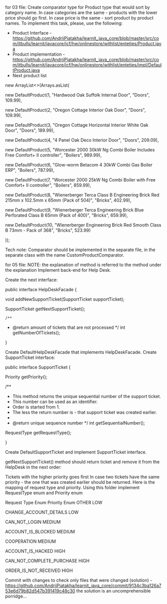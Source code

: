 for 03 file:
Create comparator type for Product type that would sort by category name. In case categories are the same - products with the lower price should go first. In case price is the same - sort product by product names.
To implement this task, please, use the following:
- Product Interface - https://github.com/AndriiPiatakha/learnit_java_core/blob/master/src/com/itbulls/learnit/javacore/jcf/hw/onlinestore/withlist/enteties/Product.java
- Product implementation - https://github.com/AndriiPiatakha/learnit_java_core/blob/master/src/com/itbulls/learnit/javacore/jcf/hw/onlinestore/withlist/enteties/impl/DefaultProduct.java
- Next product list

new ArrayList<>(Arrays.asList(

new DefaultProduct(1, "Hardwood Oak Suffolk Internal Door", "Doors", 109.99),

new DefaultProduct(2, "Oregon Cottage Interior Oak Door", "Doors", 109.99),

new DefaultProduct(3, "Oregon Cottage Horizontal Interior White Oak Door", "Doors", 189.99),

new DefaultProduct(4, "4 Panel Oak Deco Interior Door", "Doors", 209.09),

new DefaultProduct(5, "Worcester 2000 30kW Ng Combi Boiler Includes Free Comfort+ II controller", "Boilers", 989.99),

new DefaultProduct(6, "Glow-worm Betacom 4 30kW Combi Gas Boiler ERP", "Boilers", 787.99),

new DefaultProduct(7, "Worcester 2000 25kW Ng Combi Boiler with Free Comfort+ II controller", "Boilers", 859.99),

new DefaultProduct(8, "Wienerberger Terca Class B Engineering Brick Red 215mm x 102.5mm x 65mm (Pack of 504)", "Bricks", 402.99),

new DefaultProduct(9, "Wienerberger Terca Engineering Brick Blue Perforated Class B 65mm (Pack of 400)", "Bricks", 659.99),

new DefaultProduct(10, "Wienerberger Engineering Brick Red Smooth Class B 73mm - Pack of 368", "Bricks", 523.99)

));


Tech note: Comparator should be implemented in the separate file, in the separate class with the name CustomProductComparator.



for 05 file:   NOTE: the explanation of method is referred to the method under the explanation
Implement back-end for Help Desk.


Create the next interface:

public interface HelpDeskFacade {

void addNewSupportTicket(SupportTicket supportTicket);

SupportTicket getNextSupportTicket();

	/**
 * @return amount of tickets that are not processed
 */
int getNumberOfTickets();

}


Create DefaultHelpDeskFacade that implements HelpDeskFacade.
Create SupportTicket interface:

public interface SupportTicket {

Priority getPriority();

/**
 * This method returns the unique sequential number of the support ticket.
 * This number can be used as an identifier. 
 * Order is started from 1.
 * The less the return number is - that support ticket was created earlier.
 * 
 * @return unique sequence number
 */
int getSequentialNumber();
	
RequestType getRequestType();
	
}



Create DefaultSupportTicket and implement SupportTicket interface.

getNextSupportTicket() method should return ticket and remove it from the HelpDesk in the next order:

Tickets with the higher priority goes first
In case two tickets have the same priority - the one that was created earlier should be returned.
Here is the mapping of request type and priority. Using this folder implement RequestType enum and Priority enum

Request Type Enum
                                Priority Enum
OTHER                                 LOW
                                  
CHANGE_ACCOUNT_DETAILS                LOW

CAN_NOT_LOGIN                         MEDIUM

ACCOUNT_IS_BLOCKED                    MEDIUM

COOPERATION                           MEDIUM

ACCOUNT_IS_HACKED                     HIGH

CAN_NOT_COMPLETE_PURCHASE             HIGH

ORDER_IS_NOT_RECEIVED                 HIGH



Commit with changes to check only files that were changed (solution) - https://github.com/AndriiPiatakha/learnit_java_core/commit/9134c3ba126a753e6d79b82d547b391419c48c30 the solution is an uncomprehensible porridge...
